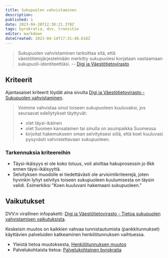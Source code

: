 ```yaml
---
title: Sukupuolen vahvistaminen
description: 
published: 1
date: 2023-04-28T12:38:21.378Z
tags: byrokratia, dvv, transitio
editor: markdown
dateCreated: 2023-04-14T17:31:40.618Z
---
```


> Sukupuolen vahvistaminen tarkoittaa sitä, että väestötietojärjestelmään merkitty sukupuolesi korjataan vastaamaan sukupuoli-identiteettiäsi.
-- [Digi ja Väestötietovirasto](https://dvv.fi/sukupuolen-vahvistaminen)

## Kriteerit
Ajantasaiset kriteerit löydät aina sivulta [Digi ja Väestötietovirasto - Sukupuolen vahvistaminen](https://dvv.fi/sukupuolen-vahvistaminen).
> Voimme vahvistaa sinut toiseen sukupuoleen kuuluvaksi, jos seuraavat edellytykset täyttyvät:
>  - olet täysi-ikäinen
>  - olet Suomen kansalainen tai sinulla on asuinpaikka Suomessa
>  - kirjoitat hakemukseen oman selvityksesi siitä, että koet kuuluvasi pysyvästi vahvistettavaan sukupuoleen.

### Tarkennuksia kriteereihin
- Täysi-ikäisyys ei ole koko totuus, voit aloittaa hakuprosessin jo 6kk ennen täysi-ikäisyyttä.
- Selvityksen muodolle ei tiedettävästi ole arviointikriteerejä, joten hyvinkin lyhyt selvitys toiseen sukupuoleen kuulumisesta on täysin validi. Esimerkiksi "Koen kuuluvani hakemaani sukupuoleen."

## Vaikutukset
DVV:n virallinen infopaketti: [Digi ja Väestötietovirasto - Tietoa sukupuolen vahvistamisen vaikutuksista](https://dvv.fi/documents/16079645/17546503/Tietoa+sukupuolen+vahvistamisen+vaikutuksista.pdf).

Keskeisin muutos on kaikkien vahvaa tunnistautumista (pankkitunnukset) käyttävien palveluiden katkeaminen henkilötunnuksen vaihtuessa.
  - Yleistä tietoa muutoksesta, [Henkilötunnuksen muutos](/byrokratia/henkilotunnus) 
  - Palvelukohtaista tietoa: [Palvelukohtainen byrokratia](/byrokratia)
